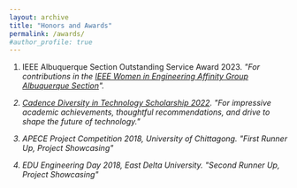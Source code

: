 ```yaml
---
layout: archive
title: "Honors and Awards"
permalink: /awards/
#author_profile: true
---
```


1. IEEE Albuquerque Section Outstanding Service Award 2023.
<i>"For contributions in the <a href="https://r6.ieee.org/albuquerque-wie/" target="_blank">IEEE Women in Engineering Affinity Group Albuquerque Section</a>"<i>.

2. <a href="https://community.cadence.com/cadence_blogs_8/b/corporate/posts/technology-leaders-of-tomorrow-meet-the-2022-women-in-technology-scholarship-recipients" target="_blank">Cadence Diversity in Technology Scholarship 2022</a>.
<i>"For impressive academic achievements, thoughtful recommendations, and drive to shape the future of technology." <i>

3. APECE Project Competition 2018, University of Chittagong.
<i>"First Runner Up, Project Showcasing" <i>

4. EDU Engineering Day 2018, East Delta University.
<i> "Second Runner Up, Project Showcasing" <i>
